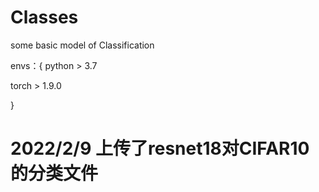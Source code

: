 # Classes
some basic model of Classification

envs：{
python > 3.7

torch > 1.9.0

}


# 2022/2/9 上传了resnet18对CIFAR10的分类文件
